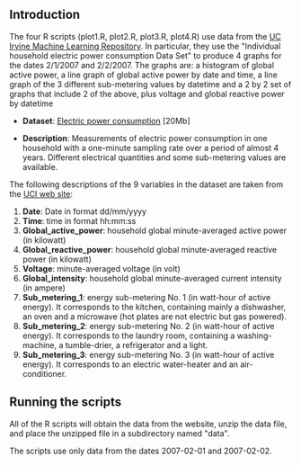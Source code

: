 ## Introduction

The four R scripts (plot1.R, plot2.R, plot3.R, plot4.R) use data from
the <a href="http://archive.ics.uci.edu/ml/">UC Irvine Machine
Learning Repository</a>. In particular, they use the "Individual household
electric power consumption Data Set" to produce 4 graphs for the dates
2/1/2007 and 2/2/2007. The graphs are: 
a histogram of global active power,
a line graph of global active power by date and time,
a line graph of the 3 different sub-metering values by datetime
and a 2 by 2 set of graphs that include 2 of the above, plus voltage and global reactive power by datetime

* <b>Dataset</b>: <a href="https://d396qusza40orc.cloudfront.net/exdata%2Fdata%2Fhousehold_power_consumption.zip">Electric power consumption</a> [20Mb]

* <b>Description</b>: Measurements of electric power consumption in
one household with a one-minute sampling rate over a period of almost
4 years. Different electrical quantities and some sub-metering values
are available.

The following descriptions of the 9 variables in the dataset are taken
from
the <a href="https://archive.ics.uci.edu/ml/datasets/Individual+household+electric+power+consumption">UCI
web site</a>:

<ol>
<li><b>Date</b>: Date in format dd/mm/yyyy </li>
<li><b>Time</b>: time in format hh:mm:ss </li>
<li><b>Global_active_power</b>: household global minute-averaged active power (in kilowatt) </li>
<li><b>Global_reactive_power</b>: household global minute-averaged reactive power (in kilowatt) </li>
<li><b>Voltage</b>: minute-averaged voltage (in volt) </li>
<li><b>Global_intensity</b>: household global minute-averaged current intensity (in ampere) </li>
<li><b>Sub_metering_1</b>: energy sub-metering No. 1 (in watt-hour of active energy). It corresponds to the kitchen, containing mainly a dishwasher, an oven and a microwave (hot plates are not electric but gas powered). </li>
<li><b>Sub_metering_2</b>: energy sub-metering No. 2 (in watt-hour of active energy). It corresponds to the laundry room, containing a washing-machine, a tumble-drier, a refrigerator and a light. </li>
<li><b>Sub_metering_3</b>: energy sub-metering No. 3 (in watt-hour of active energy). It corresponds to an electric water-heater and an air-conditioner.</li>
</ol>

## Running the scripts

All of the R scripts will obtain the data from the website, unzip the data file, and place the unzipped file in
a subdirectory named "data".

The scripts use only data from the dates 2007-02-01 and 2007-02-02. 
